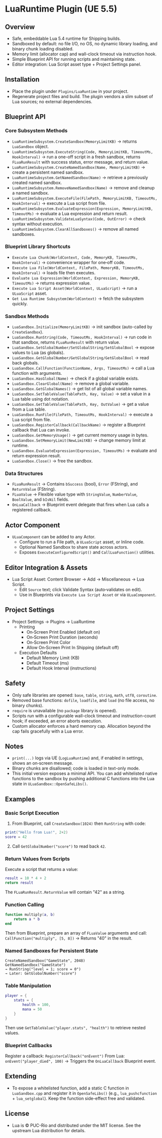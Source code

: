 # LuaRuntime Plugin (UE 5.5)

## Overview
- Safe, embeddable Lua 5.4 runtime for Shipping builds.
- Sandboxed by default: no file I/O, no OS, no dynamic library loading, and binary chunk loading disabled.
- Memory limit (allocator cap) and wall-clock timeout via instruction hook.
- Simple Blueprint API for running scripts and maintaining state.
- Editor integration: Lua Script asset type + Project Settings panel.

## Installation
- Place the plugin under `Plugins/LuaRuntime` in your project.
- Regenerate project files and build. The plugin vendors a slim subset of Lua sources; no external dependencies.

## Blueprint API

### Core Subsystem Methods
- `LuaRuntimeSubsystem.CreateSandbox(MemoryLimitKB)` → returns `LuaSandbox` object.
- `LuaRuntimeSubsystem.ExecuteString(Code, MemoryLimitKB, TimeoutMs, HookInterval)` → run a one-off script in a fresh sandbox, returns `FLuaRunResult` with success status, error message, and return value.
- `LuaRuntimeSubsystem.CreateNamedSandbox(Name, MemoryLimitKB)` → create a persistent named sandbox.
- `LuaRuntimeSubsystem.GetNamedSandbox(Name)` → retrieve a previously created named sandbox.
- `LuaRuntimeSubsystem.RemoveNamedSandbox(Name)` → remove and cleanup a named sandbox.
- `LuaRuntimeSubsystem.ExecuteFile(FilePath, MemoryLimitKB, TimeoutMs, HookInterval)` → execute a Lua script from file.
- `LuaRuntimeSubsystem.EvaluateExpression(Expression, MemoryLimitKB, TimeoutMs)` → evaluate a Lua expression and return result.
- `LuaRuntimeSubsystem.ValidateLuaSyntax(Code, OutError)` → check syntax without execution.
- `LuaRuntimeSubsystem.ClearAllSandboxes()` → remove all named sandboxes.

### Blueprint Library Shortcuts
- `Execute Lua Chunk(WorldContext, Code, MemoryKB, TimeoutMs, HookInterval)` → convenience wrapper for one‑off code.
- `Execute Lua File(WorldContext, FilePath, MemoryKB, TimeoutMs, HookInterval)` → loads file then executes.
- `Evaluate Lua Expression(WorldContext, Expression, MemoryKB, TimeoutMs)` → returns expression value.
- `Execute Lua Script Asset(WorldContext, ULuaScript)` → run a `ULuaScript` asset.
- `Get Lua Runtime Subsystem(WorldContext)` → fetch the subsystem quickly.

### Sandbox Methods
- `LuaSandbox.Initialize(MemoryLimitKB)` → init sandbox (auto-called by `CreateSandbox`).
- `LuaSandbox.RunString(Code, TimeoutMs, HookInterval)` → run code in that sandbox, returns `FLuaRunResult` with return value.
- `LuaSandbox.SetGlobalNumber/SetGlobalString/SetGlobalBool` → expose values to Lua (as globals).
- `LuaSandbox.GetGlobalNumber/GetGlobalString/GetGlobalBool` → read back globals.
- `LuaSandbox.CallFunction(FunctionName, Args, TimeoutMs)` → call a Lua function with arguments.
- `LuaSandbox.HasGlobal(Name)` → check if a global variable exists.
- `LuaSandbox.ClearGlobal(Name)` → remove a global variable.
- `LuaSandbox.GetGlobalNames()` → get list of all global variable names.
- `LuaSandbox.SetTableValue(TablePath, Key, Value)` → set a value in a Lua table using dot notation.
- `LuaSandbox.GetTableValue(TablePath, Key, OutValue)` → get a value from a Lua table.
- `LuaSandbox.RunFile(FilePath, TimeoutMs, HookInterval)` → execute a Lua script from file.
- `LuaSandbox.RegisterCallback(CallbackName)` → register a Blueprint callback that Lua can invoke.
- `LuaSandbox.GetMemoryUsage()` → get current memory usage in bytes.
- `LuaSandbox.SetMemoryLimit(NewLimitKB)` → change memory limit at runtime.
- `LuaSandbox.EvaluateExpression(Expression, TimeoutMs)` → evaluate and return expression result.
- `LuaSandbox.Close()` → free the sandbox.

### Data Structures
- `FLuaRunResult` → Contains `bSuccess` (bool), `Error` (FString), and `ReturnValue` (FString).
- `FLuaValue` → Flexible value type with `StringValue`, `NumberValue`, `BoolValue`, and `bIsNil` fields.
- `OnLuaCallback` → Blueprint event delegate that fires when Lua calls a registered callback.

## Actor Component
- `ULuaComponent` can be added to any Actor.
  - Configure to run a File path, a `ULuaScript` asset, or Inline code.
  - Optional Named Sandbox to share state across actors.
  - Exposes `ExecuteConfiguredScript()` and `CallLuaFunction()` utilities.

## Editor Integration & Assets
- Lua Script Asset: Content Browser → Add → Miscellaneous → Lua Script.
  - Edit `Source` text; click Validate Syntax (auto‑validates on edit).
  - Use in Blueprints via `Execute Lua Script Asset` or via `ULuaComponent`.

## Project Settings
- Project Settings → Plugins → LuaRuntime
  - Printing
    - On‑Screen Print Enabled (default on)
    - On‑Screen Print Duration (seconds)
    - On‑Screen Print Color
    - Allow On‑Screen Print In Shipping (default off)
  - Execution Defaults
    - Default Memory Limit (KB)
    - Default Timeout (ms)
    - Default Hook Interval (instructions)

## Safety
- Only safe libraries are opened: `base`, `table`, `string`, `math`, `utf8`, `coroutine`.
- Removed base functions: `dofile`, `loadfile`, and `load` (no file access, no binary chunks).
- `require` is unavailable (no `package` library is opened).
- Scripts run with a configurable wall-clock timeout and instruction-count hook; if exceeded, an error aborts execution.
- Custom allocator enforces a hard memory cap. Allocation beyond the cap fails gracefully with a Lua error.

## Notes
- `print(...)` logs via UE (`LogLuaRuntime`) and, if enabled in settings, shows an on‑screen message.
- Binary chunks are disallowed; code is loaded in text-only mode.
- This initial version exposes a minimal API. You can add whitelisted native functions to the sandbox by pushing additional C functions into the Lua state in `ULuaSandbox::OpenSafeLibs()`.

## Examples

### Basic Script Execution
1) From Blueprint, call `CreateSandbox(1024)` then `RunString` with code:
```lua
print("Hello from Lua!", 2+2)
score = 42
```
2) Call `GetGlobalNumber("score")` to read back `42`.

### Return Values from Scripts
Execute a script that returns a value:
```lua
result = 10 * 4 + 2
return result
```
The `FLuaRunResult.ReturnValue` will contain "42" as a string.

### Function Calling
```lua
function multiply(a, b)
    return a * b
end
```
Then from Blueprint, prepare an array of `FLuaValue` arguments and call:
`CallFunction("multiply", [5, 8])` → Returns "40" in the result.

### Named Sandboxes for Persistent State
```blueprint
CreateNamedSandbox("GameState", 2048)
GetNamedSandbox("GameState")
→ RunString("level = 1; score = 0")
→ Later: GetGlobalNumber("score")
```

### Table Manipulation
```lua
player = {
    stats = {
        health = 100,
        mana = 50
    }
}
```
Then use `GetTableValue("player.stats", "health")` to retrieve nested values.

### Blueprint Callbacks
Register a callback: `RegisterCallback("onEvent")`
From Lua: `onEvent("player_died", 100)` → Triggers the `OnLuaCallback` Blueprint event.

## Extending
- To expose a whitelisted function, add a static C function in `LuaSandbox.cpp` and register it in `OpenSafeLibs()` (e.g., `lua_pushcfunction` + `lua_setglobal`). Keep the function side-effect free and validated.

## License
- Lua is © PUC-Rio and distributed under the MIT license. See the upstream Lua distribution for details.

